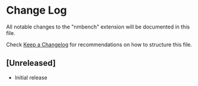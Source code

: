 # Change Log

All notable changes to the "nmbench" extension will be documented in this file.

Check [Keep a Changelog](http://keepachangelog.com/) for recommendations on how to structure this file.

## [Unreleased]

- Initial release